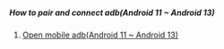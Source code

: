 ##### How to pair and connect adb(Android 11 ~ Android 13)

1. [Open mobile adb(Android 11 ~ Android 13)](./md/openMobileADB11_13.md)
